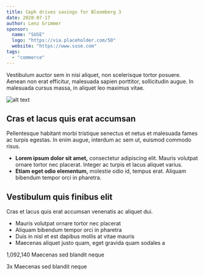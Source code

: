 ```yaml
---
title: Ceph drives savings for Bloomberg 3
date: 2020-07-17
author: Lenz Grimmer
sponsor:
  name: "SUSE"
  logo: "https://via.placeholder.com/50"
  website: "https://www.suse.com"
tags:
  - "commerce"
---
```


Vestibulum auctor sem in nisi aliquet, non scelerisque tortor posuere. Aenean non erat efficitur, malesuada sapien porttitor, sollicitudin augue. In malesuada cursus massa, in aliquet leo maximus vitae.

![alt text](/assets/placeholder-photo-1280x720.jpg)

## Cras et lacus quis erat accumsan

Pellentesque habitant morbi tristique senectus et netus et malesuada fames ac turpis egestas. In enim augue, interdum ac sem ut, euismod commodo risus.

- **Lorem ipsum dolor sit amet,** consectetur adipiscing elit. Mauris volutpat ornare tortor nec placerat. Integer ac turpis et lacus aliquet varius.
- **Etiam eget odio elementum,** molestie odio id, tempus erat. Aliquam bibendum tempor orci in pharetra.

## Vestibulum quis finibus elit

Cras et lacus quis erat accumsan venenatis ac aliquet dui.

- Mauris volutpat ornare tortor nec placerat
- Aliquam bibendum tempor orci in pharetra
- Duis in nisl et est dapibus mollis at vitae mauris
- Maecenas aliquet justo quam, eget gravida quam sodales a

<div class="grid grid--cols-2-fit">
  <p>
    <span class="block text-3xl text-bold">1,092,140</span> Maecenas sed blandit neque
  </p>
  <p>
    <span class="block text-3xl text-bold">3x</span> Maecenas sed blandit neque
  </p>
</div>
